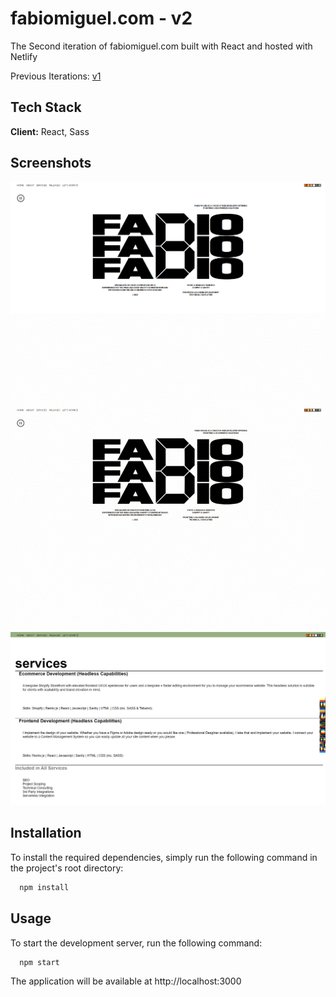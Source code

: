 # fabiomiguel.com - v2

The Second iteration of fabiomiguel.com built with React and hosted with Netlify

Previous Iterations: [v1](https://github.com/fabio-miguel/V1)

## Tech Stack

**Client:** React, Sass

## Screenshots

![App Screenshot](src/images/github/homepage.png)
![App Screenshot](src/images/github/homepage-reel.gif)
![App Screenshot](src/images/github/services.png)

## Installation

To install the required dependencies, simply run the following command in the project's root directory:

```bash
  npm install
```

## Usage

To start the development server, run the following command:

```bash
  npm start
```

The application will be available at http://localhost:3000
